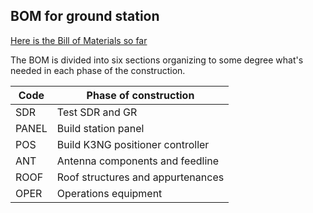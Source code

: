 ## BOM for ground station

[Here is the Bill of Materials so far](https://docs.google.com/spreadsheets/d/1EBKyHZEIYpfHariDGcVJl7H6Yc5BHaDegu6B_IkEdFo/edit#gid=0)

The BOM is divided into six sections organizing to some degree what's needed in each phase of the construction.

| Code    | Phase of construction                       |
| ---------- | ----------------------------------------------- | 
| SDR     | Test SDR and GR                             |
| PANEL | Build station panel                            |
| POS     | Build K3NG positioner controller      |
| ANT     | Antenna components and feedline   |
| ROOF  | Roof structures and appurtenances |
| OPER  | Operations equipment                      |

